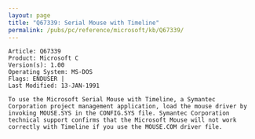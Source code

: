 ```yaml
---
layout: page
title: "Q67339: Serial Mouse with Timeline"
permalink: /pubs/pc/reference/microsoft/kb/Q67339/
---
```


	Article: Q67339
	Product: Microsoft C
	Version(s): 1.00
	Operating System: MS-DOS
	Flags: ENDUSER |
	Last Modified: 13-JAN-1991
	
	To use the Microsoft Serial Mouse with Timeline, a Symantec
	Corporation project management application, load the mouse driver by
	invoking MOUSE.SYS in the CONFIG.SYS file. Symantec Corporation
	technical support confirms that the Microsoft Mouse will not work
	correctly with Timeline if you use the MOUSE.COM driver file.
